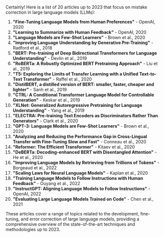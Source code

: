 Certainly! Here is a list of 20 articles up to 2023 that focus on mistake correction in large language models (LLMs):

1. **"Fine-Tuning Language Models from Human Preferences"** - OpenAI, 2020
2. **"Learning to Summarize with Human Feedback"** - OpenAI, 2020
3. **"Language Models are Few-Shot Learners"** - Brown et al., 2020
4. **"Improving Language Understanding by Generative Pre-Training"** - Radford et al., 2018
5. **"BERT: Pre-training of Deep Bidirectional Transformers for Language Understanding"** - Devlin et al., 2019
6. **"RoBERTa: A Robustly Optimized BERT Pretraining Approach"** - Liu et al., 2019
7. **"T5: Exploring the Limits of Transfer Learning with a Unified Text-to-Text Transformer"** - Raffel et al., 2020
8. **"DistilBERT, a distilled version of BERT: smaller, faster, cheaper and lighter"** - Sanh et al., 2019
9. **"CTRL: A Conditional Transformer Language Model for Controllable Generation"** - Keskar et al., 2019
10. **"XLNet: Generalized Autoregressive Pretraining for Language Understanding"** - Yang et al., 2019
11. **"ELECTRA: Pre-training Text Encoders as Discriminators Rather Than Generators"** - Clark et al., 2020
12. **"GPT-3: Language Models are Few-Shot Learners"** - Brown et al., 2020
13. **"Analyzing and Reducing the Performance Gap in Cross-Lingual Transfer with Fine-Tuning Slow and Fast"** - Conneau et al., 2020
14. **"Reformer: The Efficient Transformer"** - Kitaev et al., 2020
15. **"DeBERTa: Decoding-enhanced BERT with Disentangled Attention"** - He et al., 2020
16. **"Improving Language Models by Retrieving from Trillions of Tokens"** - Borgeaud et al., 2022
17. **"Scaling Laws for Neural Language Models"** - Kaplan et al., 2020
18. **"Training Language Models to Follow Instructions with Human Feedback"** - Ouyang et al., 2022
19. **"InstructGPT: Aligning Language Models to Follow Instructions"** - OpenAI, 2022
20. **"Evaluating Large Language Models Trained on Code"** - Chen et al., 2021

These articles cover a range of topics related to the development, fine-tuning, and error correction of large language models, providing a comprehensive overview of the state-of-the-art techniques and methodologies up to 2023.